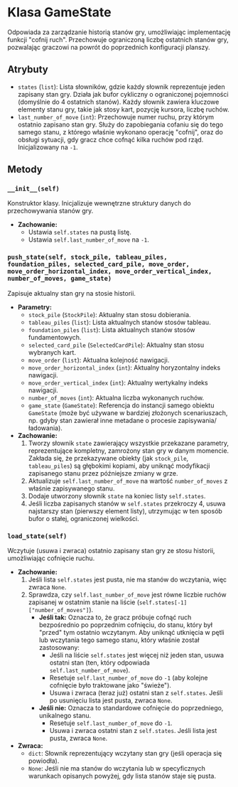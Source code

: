 # Klasa GameState

Odpowiada za zarządzanie historią stanów gry, umożliwiając implementację funkcji "cofnij ruch". Przechowuje ograniczoną liczbę ostatnich stanów gry, pozwalając graczowi na powrót do poprzednich konfiguracji planszy.

## Atrybuty

*   `states` (`list`): Lista słowników, gdzie każdy słownik reprezentuje jeden zapisany stan gry. Działa jak bufor cykliczny o ograniczonej pojemności (domyślnie do 4 ostatnich stanów). Każdy słownik zawiera kluczowe elementy stanu gry, takie jak stosy kart, pozycję kursora, liczbę ruchów.
*   `last_number_of_move` (`int`): Przechowuje numer ruchu, przy którym ostatnio zapisano stan gry. Służy do zapobiegania cofaniu się do tego samego stanu, z którego właśnie wykonano operację "cofnij", oraz do obsługi sytuacji, gdy gracz chce cofnąć kilka ruchów pod rząd. Inicjalizowany na `-1`.

## Metody

### `__init__(self)`
Konstruktor klasy. Inicjalizuje wewnętrzne struktury danych do przechowywania stanów gry.

*   **Zachowanie:**
    *   Ustawia `self.states` na pustą listę.
    *   Ustawia `self.last_number_of_move` na `-1`.

### `push_state(self, stock_pile, tableau_piles, foundation_piles, selected_card_pile, move_order, move_order_horizontal_index, move_order_vertical_index, number_of_moves, game_state)`
Zapisuje aktualny stan gry na stosie historii.

*   **Parametry:**
    *   `stock_pile` (`StockPile`): Aktualny stan stosu dobierania.
    *   `tableau_piles` (`list`): Lista aktualnych stanów stosów tableau.
    *   `foundation_piles` (`list`): Lista aktualnych stanów stosów fundamentowych.
    *   `selected_card_pile` (`SelectedCardPile`): Aktualny stan stosu wybranych kart.
    *   `move_order` (`list`): Aktualna kolejność nawigacji.
    *   `move_order_horizontal_index` (`int`): Aktualny horyzontalny indeks nawigacji.
    *   `move_order_vertical_index` (`int`): Aktualny wertykalny indeks nawigacji.
    *   `number_of_moves` (`int`): Aktualna liczba wykonanych ruchów.
    *   `game_state` (`GameState`): Referencja do instancji samego obiektu `GameState` (może być używane w bardziej złożonych scenariuszach, np. gdyby stan zawierał inne metadane o procesie zapisywania/ładowania).
*   **Zachowanie:**
    1.  Tworzy słownik `state` zawierający wszystkie przekazane parametry, reprezentujące kompletny, zamrożony stan gry w danym momencie. Zakłada się, że przekazywane obiekty (jak `stock_pile`, `tableau_piles`) są głębokimi kopiami, aby uniknąć modyfikacji zapisanego stanu przez późniejsze zmiany w grze.
    2.  Aktualizuje `self.last_number_of_move` na wartość `number_of_moves` z właśnie zapisywanego stanu.
    3.  Dodaje utworzony słownik `state` na koniec listy `self.states`.
    4.  Jeśli liczba zapisanych stanów w `self.states` przekroczy 4, usuwa najstarszy stan (pierwszy element listy), utrzymując w ten sposób bufor o stałej, ograniczonej wielkości.

### `load_state(self)`
Wczytuje (usuwa i zwraca) ostatnio zapisany stan gry ze stosu historii, umożliwiając cofnięcie ruchu.

*   **Zachowanie:**
    1.  Jeśli lista `self.states` jest pusta, nie ma stanów do wczytania, więc zwraca `None`.
    2.  Sprawdza, czy `self.last_number_of_move` jest równe liczbie ruchów zapisanej w ostatnim stanie na liście (`self.states[-1]["number_of_moves"]`).
        *   **Jeśli tak:** Oznacza to, że gracz próbuje cofnąć ruch bezpośrednio po poprzednim cofnięciu, do stanu, który był "przed" tym ostatnio wczytanym. Aby uniknąć utknięcia w pętli lub wczytania tego samego stanu, który właśnie został zastosowany:
            *   Jeśli na liście `self.states` jest więcej niż jeden stan, usuwa ostatni stan (ten, który odpowiada `self.last_number_of_move`).
            *   Resetuje `self.last_number_of_move` do `-1` (aby kolejne cofnięcie było traktowane jako "świeże").
            *   Usuwa i zwraca (teraz już) ostatni stan z `self.states`. Jeśli po usunięciu lista jest pusta, zwraca `None`.
        *   **Jeśli nie:** Oznacza to standardowe cofnięcie do poprzedniego, unikalnego stanu.
            *   Resetuje `self.last_number_of_move` do `-1`.
            *   Usuwa i zwraca ostatni stan z `self.states`. Jeśli lista jest pusta, zwraca `None`.
*   **Zwraca:**
    *   `dict`: Słownik reprezentujący wczytany stan gry (jeśli operacja się powiodła).
    *   `None`: Jeśli nie ma stanów do wczytania lub w specyficznych warunkach opisanych powyżej, gdy lista stanów staje się pusta.